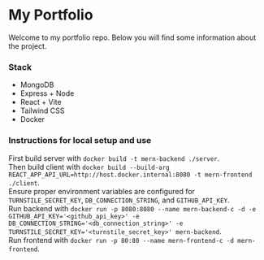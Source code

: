 # My Portfolio

Welcome to my portfolio repo. Below you will find some information about the project.

### Stack

-   MongoDB
-   Express + Node
-   React + Vite
-   Tailwind CSS
-   Docker

### Instructions for local setup and use

First build server with `docker build -t mern-backend ./server`.  
Then build client with `docker build --build-arg REACT_APP_API_URL=http://host.docker.internal:8080 -t mern-frontend ./client`.  
Ensure proper environment variables are configured for `TURNSTILE_SECRET_KEY`, `DB_CONNECTION_STRING`, and `GITHUB_API_KEY`.  
Run backend with `docker run -p 8080:8080 --name mern-backend-c -d -e GITHUB_API_KEY='<github_api_key>' -e DB_CONNECTION_STRING='<db_connection_string>' -e TURNSTILE_SECRET_KEY='<turnstile_secret_key>' mern-backend`.  
Run frontend with `docker run -p 80:80 --name mern-frontend-c -d mern-frontend`.
